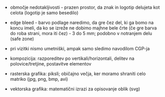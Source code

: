 - območje nedotakljivosti - prazen prostor, da znak in logotip delujeta kot celota (logotip je samo besedilo)
- edge bleed - barvo podlage naredimo, da gre čez del, ki ga bomo na koncu imeli, da ko se izreže ne dobimo majhne bele črte (če gre barva do roba strani, mora iti čez) - 3 do 5 mm; podobno v notranjem delu (safe zone)

- pri vizitki nismo umetniški, ampak samo sledimo navodilom CGP-ja

- kompozicija: razporeditev po vertikali/horizontali, delitev na polovice/tretjine, postavitve elementov

- rasterska grafika: piksli; običajno večja, ker moramo shraniti celo matriko (jpg, png, bmp, avi)
- vektorska grafika: matematični izrazi za opisovanje oblik (svg)